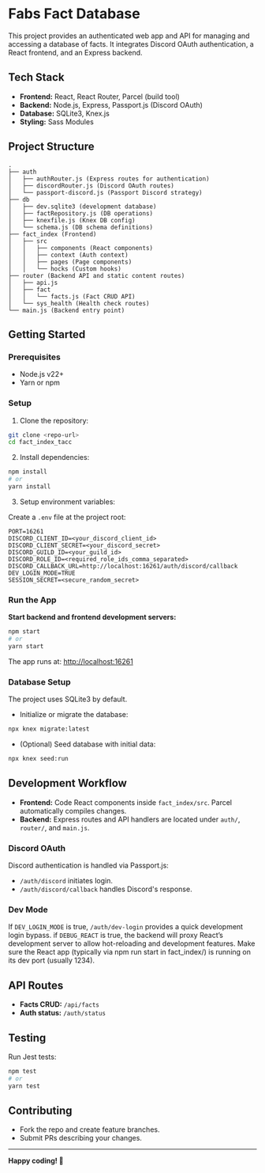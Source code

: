 # Fabs Fact Database

This project provides an authenticated web app and API for managing and accessing a database of facts. It integrates Discord OAuth authentication, a React frontend, and an Express backend.

## Tech Stack

* **Frontend:** React, React Router, Parcel (build tool)
* **Backend:** Node.js, Express, Passport.js (Discord OAuth)
* **Database:** SQLite3, Knex.js
* **Styling:** Sass Modules

## Project Structure

```
.
├── auth
│   ├── authRouter.js (Express routes for authentication)
│   ├── discordRouter.js (Discord OAuth routes)
│   └── passport-discord.js (Passport Discord strategy)
├── db
│   ├── dev.sqlite3 (development database)
│   ├── factRepository.js (DB operations)
│   ├── knexfile.js (Knex DB config)
│   └── schema.js (DB schema definitions)
├── fact_index (Frontend)
│   ├── src
│   │   ├── components (React components)
│   │   ├── context (Auth context)
│   │   ├── pages (Page components)
│   │   └── hocks (Custom hooks)
├── router (Backend API and static content routes)
│   ├── api.js
│   ├── fact
│   │   └── facts.js (Fact CRUD API)
│   └── sys_health (Health check routes)
└── main.js (Backend entry point)
```

## Getting Started

### Prerequisites

* Node.js v22+
* Yarn or npm

### Setup

1. Clone the repository:

```bash
git clone <repo-url>
cd fact_index_tacc
```

2. Install dependencies:

```bash
npm install
# or
yarn install
```

3. Setup environment variables:

Create a `.env` file at the project root:

```env
PORT=16261
DISCORD_CLIENT_ID=<your_discord_client_id>
DISCORD_CLIENT_SECRET=<your_discord_secret>
DISCORD_GUILD_ID=<your_guild_id>
DISCORD_ROLE_ID=<required_role_ids_comma_separated>
DISCORD_CALLBACK_URL=http://localhost:16261/auth/discord/callback
DEV_LOGIN_MODE=TRUE
SESSION_SECRET=<secure_random_secret>
```

### Run the App

**Start backend and frontend development servers:**

```bash
npm start
# or
yarn start
```

The app runs at: [http://localhost:16261](http://localhost:16261)

### Database Setup

The project uses SQLite3 by default.

* Initialize or migrate the database:

```bash
npx knex migrate:latest
```

* (Optional) Seed database with initial data:

```bash
npx knex seed:run
```

## Development Workflow

* **Frontend:** Code React components inside `fact_index/src`. Parcel automatically compiles changes.
* **Backend:** Express routes and API handlers are located under `auth/`, `router/`, and `main.js`.

### Discord OAuth

Discord authentication is handled via Passport.js:

* `/auth/discord` initiates login.
* `/auth/discord/callback` handles Discord's response.

### Dev Mode

If `DEV_LOGIN_MODE` is true, `/auth/dev-login` provides a quick development login bypass.
if `DEBUG_REACT` is true, the backend will proxy React’s development server to allow hot-reloading and development features.
Make sure the React app (typically via npm run start in fact_index/) is running on its dev port (usually 1234).
## API Routes

* **Facts CRUD:** `/api/facts`
* **Auth status:** `/auth/status`

## Testing

Run Jest tests:

```bash
npm test
# or
yarn test
```

## Contributing

* Fork the repo and create feature branches.
* Submit PRs describing your changes.

---

**Happy coding! 🎉**
